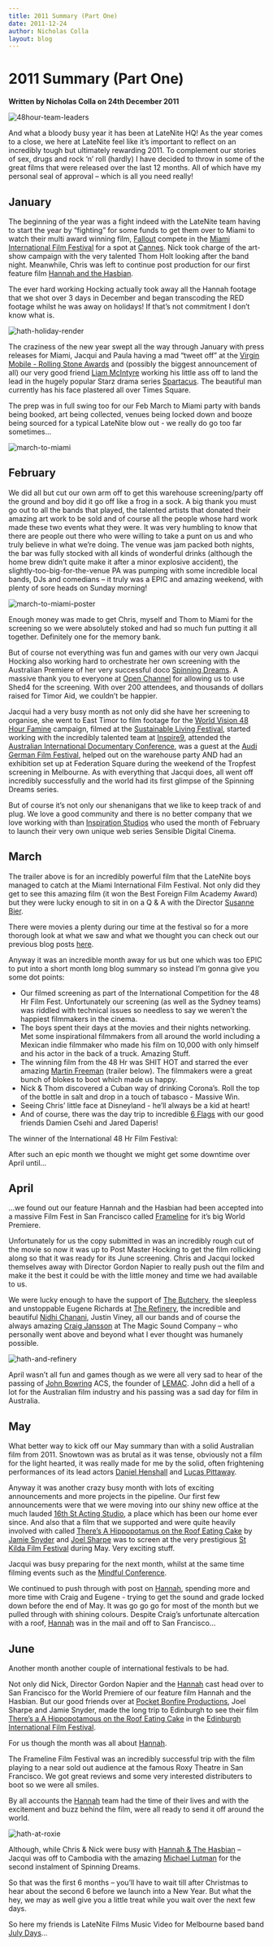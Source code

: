 ```yaml
---
title: 2011 Summary (Part One)
date: 2011-12-24
author: Nicholas Colla
layout: blog
---
```

# 2011 Summary (Part One)

**Written by Nicholas Colla on 24th December 2011**

![](/static/blog/12-48hour-team-leaders-590x393.jpg "48hour-team-leaders")

And what a bloody busy year it has been at LateNite HQ! As the year comes to a close, we here at LateNite feel like it’s important to reflect on an incredibly tough but ultimately rewarding 2011. To complement our stories of sex, drugs and rock ‘n’ roll (hardly) I have decided to throw in some of the great films that were released over the last 12 months. All of which have my personal seal of approval – which is all you need really!

## January

The beginning of the year was a fight indeed with the LateNite team having to start the year by “fighting” for some funds to get them over to Miami to watch their multi award winning film, [Fallout](./../portfolio/fallout/) compete in the [Miami International Film Festival](http://www.miamifilmfestival.com/) for a spot at [Cannes](http://www.festival-cannes.fr/). Nick took charge of the art-show campaign with the very talented Thom Holt looking after the band night. Meanwhile, Chris was left to continue post production for our first feature film [Hannah and the Hasbian](./../portfolio/hannah-and-the-hasbian/).

The ever hard working Hocking actually took away all the Hannah footage that we shot over 3 days in December and began transcoding the RED footage whilst he was away on holidays! If that’s not commitment I don’t know what is.

![](/static/blog/12-hath-holiday-render-590x440.jpg "hath-holiday-render")

The craziness of the new year swept all the way through January with press releases for Miami, Jacqui and Paula having a mad “tweet off” at the [Virgin Mobile - Rolling Stone Awards](http://www.youtube.com/watch?v=ALIGWpUZ8T4&feature=player_embedded) and (possibly the biggest announcement of all) our very good friend [Liam McIntyre](http://www.imdb.com/name/nm2553987/) working his little ass off to land the lead in the hugely popular Starz drama series [Spartacus](http://www.starz.com/originals/spartacus). The beautiful man currently has his face plastered all over Times Square.

The prep was in full swing too for our Feb March to Miami party with bands being booked, art being collected, venues being locked down and booze being sourced for a typical LateNite blow out - we really do go too far sometimes…

![](/static/blog/12-march-to-miami-590x391.jpg "march-to-miami")

## February

We did all but cut our own arm off to get this warehouse screening/party off the ground and boy did it go off like a frog in a sock. A big thank you must go out to all the bands that played, the talented artists that donated their amazing art work to be sold and of course all the people whose hard work made these two events what they were. It was very humbling to know that there are people out there who were willing to take a punt on us and who truly believe in what we’re doing. The venue was jam packed both nights, the bar was fully stocked with all kinds of wonderful drinks (although the home brew didn’t quite make it after a minor explosive accident), the slightly-too-big-for-the-venue PA was pumping with some incredible local bands, DJs and comedians – it truly was a EPIC and amazing weekend, with plenty of sore heads on Sunday morning!

![](/static/blog/12-march-to-miami-poster-427x590.jpg "march-to-miami-poster")

Enough money was made to get Chris, myself and Thom to Miami for the screening so we were absolutely stoked and had so much fun putting it all together. Definitely one for the memory bank.

But of course not everything was fun and games with our very own Jacqui Hocking also working hard to orchestrate her own screening with the Australian Premiere of her very successful doco [Spinning Dreams](./../portfolio/spinning-dreams-timor-leste/). A massive thank you to everyone at [Open Channel](http://www.openchannel.org.au/) for allowing us to use Shed4 for the screening. With over 200 attendees, and thousands of dollars raised for Timor Aid, we couldn’t be happier.

Jacqui had a very busy month as not only did she have her screening to organise, she went to East Timor to film footage for the [World Vision 48 Hour Famine](http://www.worldvision.com.au/40hourfamine.aspx) campaign, filmed at the [Sustainable Living Festival](http://festival.slf.org.au/festival-main-event-program), started working with the incredibly talented team at [Inspire9](http://www.inspire9.com.au/), attended the [Australian International Documentary Conference](http://aidc.com.au/), was a guest at the [Audi German Film Festival](http://www.goethe.de/ins/au/lp/prj/fia/ffg/enindex.htm), helped out on the warehouse party AND had an exhibition set up at Federation Square during the weekend of the Tropfest screening in Melbourne. As with everything that Jacqui does, all went off incredibly successfully and the world had its first glimpse of the Spinning Dreams series.

But of course it’s not only our shenanigans that we like to keep track of and plug. We love a good community and there is no better company that we love working with than [Inspiration Studios](http://www.inspirationstudios.com.au) who used the month of February to launch their very own unique web series Sensible Digital Cinema.

## March

The trailer above is for an incredibly powerful film that the LateNite boys managed to catch at the Miami International Film Festival. Not only did they get to see this amazing film (it won the Best Foreign Film Academy Award) but they were lucky enough to sit in on a Q & A with the Director [Susanne Bier](http://www.imdb.com/name/nm0081540/).

There were movies a plenty during our time at the festival so for a more thorough look at what we saw and what we thought you can check out our previous blog posts [here](./../category/film-review/).

Anyway it was an incredible month away for us but one which was too EPIC to put into a short month long blog summary so instead I’m gonna give you some dot points:

* Our filmed screening as part of the International Competition for the 48 Hr Film Fest. Unfortunately our screening (as well as the Sydney teams) was riddled with technical issues so needless to say we weren’t the happiest filmmakers in the cinema.
* The boys spent their days at the movies and their nights networking. Met some inspirational filmmakers from all around the world including a Mexican indie filmmaker who made his film on 10,000 with only himself and his actor in the back of a truck. Amazing Stuff.
* The winning film from the 48 Hr was SHIT HOT and starred the ever amazing [Martin Freeman](http://www.imdb.com/name/nm0293509/) (trailer below). The filmmakers were a great bunch of blokes to boot which made us happy.
* Nick & Thom discovered a Cuban way of drinking Corona’s. Roll the top of the bottle in salt and drop in a touch of tabasco - Massive Win.
* Seeing Chris’ little face at Disneyland - he’ll always be a kid at heart!
* And of course, there was the day trip to incredible [6 Flags](http://www.sixflags.com) with our good friends Damien Csehi and Jared Daperis!

The winner of the International 48 Hr Film Festival:

After such an epic month we thought we might get some downtime over April until…

## April

…we found out our feature Hannah and the Hasbian had been accepted into a massive Film Fest in San Francisco called [Frameline](http://www.frameline.org/index.aspx) for it’s big World Premiere.

Unfortunately for us the copy submitted in was an incredibly rough cut of the movie so now it was up to Post Master Hocking to get the film rollicking along so that it was ready for its June screening. Chris and Jacqui locked themselves away with Director Gordon Napier to really push out the film and make it the best it could be with the little money and time we had available to us.

We were lucky enough to have the support of [The Butchery](http://www.thebutchery.com.au), the sleepless and unstoppable Eugene Richards at [The Refinery](http://www.therefinery.net.au), the incredible and beautiful [Nidhi Chanani](http://e-nidhi.com/), Justin Viney, all our bands and of course the always amazing [Craig Jansson](http://craigjansson.com/) at The Magic Sound Company – who personally went above and beyond what I ever thought was humanely possible.

![](/static/blog/12-hath-and-refinery-590x441.png "hath-and-refinery")

April wasn’t all fun and games though as we were all very sad to hear of the passing of [John Bowring](http://www.tvtonight.com.au/2011/04/vale-john-bowring/) ACS, the founder of [LEMAC](http://lemac.com.au/). John did a hell of a lot for the Australian film industry and his passing was a sad day for film in Australia.

## May

What better way to kick off our May summary than with a solid Australian film from 2011. Snowtown was as brutal as it was tense, obviously not a film for the light hearted, it was really made for me by the solid, often frightening performances of its lead actors [Daniel Henshall](http://www.imdb.com/name/nm2989873/) and [Lucas Pittaway](http://www.imdb.com/name/nm4235904/).

Anyway it was another crazy busy month with lots of exciting announcements and more projects in the pipeline. Our first few announcements were that we were moving into our shiny new office at the much lauded [16th St Acting Studio](http://www.16thstreet.com.au/), a place which has been our home ever since. And also that a film that we supported and were quite heavily involved with called [There’s A Hippopotamus on the Roof Eating Cake](./../portfolio/there’s-a-hippopotamus-on-our-roof-eating-cake/) by [Jamie Snyder](http://www.pocketbonfire.com/) and [Joel Sharpe](http://www.fineark.net/) was to screen at the very prestigious [St Kilda Film Festival](http://www.stkildafilmfestival.com.au/) during May. Very exciting stuff.

Jacqui was busy preparing for the next month, whilst at the same time filming events such as the [Mindful Conference](http://thisismindful.com/).

We continued to push through with post on [Hannah](./../portfolio/hannah-and-the-hasbian/), spending more and more time with Craig and Eugene - trying to get the sound and grade locked down before the end of May. It was go go go for most of the month but we pulled through with shining colours. Despite Craig’s unfortunate altercation with a roof, [Hannah](./../portfolio/hannah-and-the-hasbian/) was in the mail and off to San Francisco…

## June

Another month another couple of international festivals to be had.

Not only did Nick, Director Gordon Napier and the [Hannah](./../portfolio/hannah-and-the-hasbian/) cast head over to San Francisco for the World Premiere of our feature film Hannah and the Hasbian. But our good friends over at [Pocket Bonfire Productions](http://www.pocketbonfire.com), Joel Sharpe and Jamie Snyder, made the long trip to Edinburgh to see their film [There’s a A Hippopotamous on the Roof Eating Cake](./../portfolio/there’s-a-hippopotamus-on-our-roof-eating-cake/) in the [Edinburgh International Film Festival](http://www.edfilmfest.org.uk/).

For us though the month was all about [Hannah](./../portfolio/hannah-and-the-hasbian/).

The Frameline Film Festival was an incredibly successful trip with the film playing to a near sold out audience at the famous Roxy Theatre in San Francisco. We got great reviews and some very interested distributers to boot so we were all smiles.

By all accounts the [Hannah](./../portfolio/hannah-and-the-hasbian/) team had the time of their lives and with the excitement and buzz behind the film, were all ready to send it off around the world.

![](/static/blog/12-hath-at-roxie-590x442.jpg "hath-at-roxie")

Although, while Chris & Nick were busy with [Hannah & The Hasbian](./../portfolio/hannah-and-the-hasbian/) – Jacqui was off to Cambodia with the amazing [Michael Lutman](http://www.lutmanfilms.com) for the second instalment of Spinning Dreams.

So that was the first 6 months – you’ll have to wait till after Christmas to hear about the second 6 before we launch into a New Year. But what the hey, we may as well give you a little treat while you wait over the next few days.

So here my friends is LateNite Films Music Video for Melbourne based band [July Days](http://julydays.com.au/)…